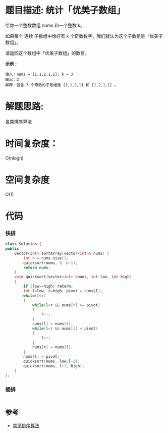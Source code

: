 # 题目描述:  统计「优美子数组」

给你一个整数数组 nums 和一个整数 k。

如果某个 连续 子数组中恰好有 k 个奇数数字，我们就认为这个子数组是「优美子数组」。

请返回这个数组中「优美子数组」的数目。

**示例 :**
```
输入：nums = [1,1,2,1,1], k = 3
输出：2
解释：包含 3 个奇数的子数组是 [1,1,2,1] 和 [1,2,1,1] 。
```

# 解题思路:
各类排序算法

# 时间复杂度：
 O(nlogn)
# 空间复杂度
  O(1)
# 代码

### 快排
```c++
class Solution {
public:
    vector<int> sortArray(vector<int>& nums) {
        int n = nums.size();
        quicksort(nums, 0, n-1);
        return nums;
    }
    void quicksort(vector<int> &nums, int low, int high)
    {
        if (low>=high) return;
        int l=low, r=high, pivot = nums[l];
        while(l<r)
        {
            while(l<r && nums[r] >= pivot)
            {
                r--;
            }
            nums[l] = nums[r];
            while(l<r && nums[l] < pivot)
            {
                l++;
            }
            nums[r] = nums[l];
        }
        nums[l] = pivot;
        quicksort(nums, low,l-1);
        quicksort(nums, l+1, high);
    }
};
```

### 插排
```c++

```
## 参考
  - [常见排序算法](https://github.com/bryceustc/CodingInterviews/blob/master/Sort/README.md)
